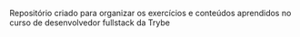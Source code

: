 Repositório criado para organizar os exercícios e conteúdos aprendidos no curso de desenvolvedor fullstack da Trybe
